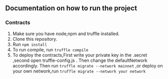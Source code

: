 
## Documentation on how to run the project

### Contracts

1. Make sure you have node,npm and truffle installed.
2. Clone this repository.
3. Run ```npm install```
5. To run compile, run ```truffle compile```
6. To deploy the contracts,First write your private key in the .secret ,second open truffle-config.js . Then change the defaultNetwork accordingly. Then run ```truffle migrate --network mainnet```
   ,or deploy on your own network,run ```truffle migrate --network your network```
